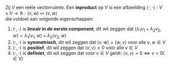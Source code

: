 Zij $V$ een reële vectorruimte. Een __inproduct__ op $V$ is een afbeelding
$\langle\cdot, \cdot\rangle : V \times V \longrightarrow \mathbb{R} : (v, w) \mapsto \langle v,w \rangle$  
die voldoet aan volgende eigenschappen:
1. $\langle \cdot , \cdot \rangle$ is __lineair in de eerste component__, dit wil zeggen dat
		$\langle \lambda_{1} v_{1} + \lambda_{2}v_{2}, w \rangle = \lambda_{1} \langle v_{1}, w \rangle + \lambda_{2} \langle v_{2}, w \rangle$ 
2. $\langle \cdot, \cdot \rangle$ is __symmetrisch__, dit wil zeggen dat $\langle v, w \rangle = \langle w,v \rangle$ voor alle $v, w \in V$ 
3. $\langle \cdot, \cdot \rangle$ is __positief__, dit wil zeggen dat $\langle v,v \rangle \geq 0$ voor alle $v\in V$
4. $\langle \cdot, \cdot \rangle$ is __definiet__, dit wil zeggen dat voor $v \in V$ geldt:
		$\langle v, v \rangle = 0 \Leftrightarrow v = 0 (\in V)$ 
